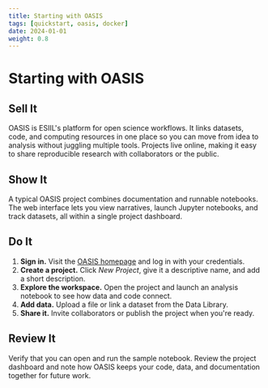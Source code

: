 ```yaml
---
title: Starting with OASIS
tags: [quickstart, oasis, docker]
date: 2024-01-01
weight: 0.8
---
```


# Starting with OASIS

## Sell It
OASIS is ESIIL's platform for open science workflows. It links datasets, code,
and computing resources in one place so you can move from idea to analysis
without juggling multiple tools. Projects live online, making it easy to share
reproducible research with collaborators or the public.

## Show It
A typical OASIS project combines documentation and runnable notebooks. The web
interface lets you view narratives, launch Jupyter notebooks, and track
datasets, all within a single project dashboard.

## Do It
1. **Sign in.** Visit the [OASIS homepage](../index.md) and log in with your
   credentials.
2. **Create a project.** Click *New Project*, give it a descriptive name, and
   add a short description.
3. **Explore the workspace.** Open the project and launch an analysis notebook
   to see how data and code connect.
4. **Add data.** Upload a file or link a dataset from the Data Library.
5. **Share it.** Invite collaborators or publish the project when you're ready.

## Review It
Verify that you can open and run the sample notebook. Review the project
dashboard and note how OASIS keeps your code, data, and documentation together
for future work.
